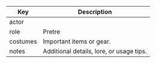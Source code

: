 | Key      | Description                              |
| -------- | ---------------------------------------- |
| actor    |                                          |
| role     | Pretre                                   |
| costumes | Important items or gear.                 |
| notes    | Additional details, lore, or usage tips. |
